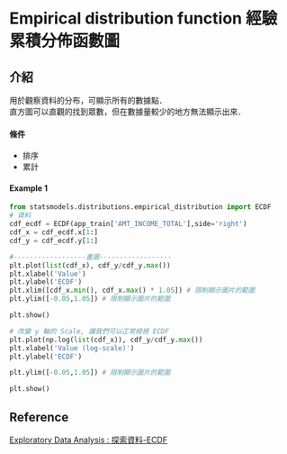 # Empirical distribution function 經驗累積分佈函數圖
## 介紹
用於觀察資料的分布，可顯示所有的數據點．
<br>直方圖可以直觀的找到眾數，但在數據量較少的地方無法顯示出來．

#### 條件
* 排序
* 累計



#### Example 1
```python
from statsmodels.distributions.empirical_distribution import ECDF
# 資料
cdf_ecdf = ECDF(app_train['AMT_INCOME_TOTAL'],side='right')
cdf_x = cdf_ecdf.x[1:]
cdf_y = cdf_ecdf.y[1:]

#------------------畫圖------------------
plt.plot(list(cdf_x), cdf_y/cdf_y.max())
plt.xlabel('Value')
plt.ylabel('ECDF')
plt.xlim([cdf_x.min(), cdf_x.max() * 1.05]) # 限制顯示圖片的範圍
plt.ylim([-0.05,1.05]) # 限制顯示圖片的範圍

plt.show()

# 改變 y 軸的 Scale, 讓我們可以正常檢視 ECDF
plt.plot(np.log(list(cdf_x)), cdf_y/cdf_y.max())
plt.xlabel('Value (log-scale)')
plt.ylabel('ECDF')

plt.ylim([-0.05,1.05]) # 限制顯示圖片的範圍

plt.show()
```



## Reference
[Exploratory Data Analysis : 探索資料-ECDF](https://medium.com/ai反斗城/exploratory-data-analysis-探索資料-ecdf-7fa350c32897)
